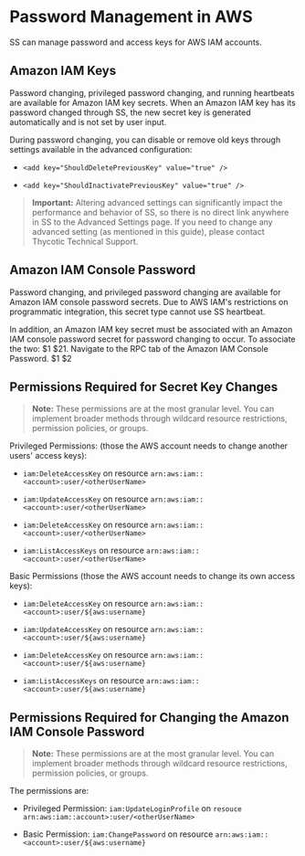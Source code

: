 [title]: # (Password Management in AWS)
[tags]: # (AWS, Account Discovery)
[priority]: # (1000)

# Password Management in AWS

SS can manage password and access keys for AWS IAM accounts.

## Amazon IAM Keys

Password changing, privileged password changing, and running heartbeats are available for Amazon IAM key secrets. When an Amazon IAM key has its password changed through SS, the new secret key is generated automatically and is not set by user input.

During password changing, you can disable or remove old keys through settings available in the advanced configuration:

- `<add key="ShouldDeletePreviousKey" value="true" />`

- `<add key="ShouldInactivatePreviousKey" value="true" />`

> **Important:**  Altering advanced settings can significantly impact the performance and behavior of SS, so there is no direct link anywhere in SS to the Advanced Settings page. If you need to change any advanced setting (as mentioned in this guide), please contact Thycotic Technical Support. 

## Amazon IAM Console Password

Password changing, and privileged password changing are available for Amazon IAM console password secrets. Due to AWS IAM's restrictions on programmatic integration, this secret type cannot use SS heartbeat.

In addition, an Amazon IAM key secret must be associated with an Amazon IAM console password secret for password changing to occur. To associate the two:
$1
$21. Navigate to the RPC tab of the Amazon IAM Console Password.
$1
$2
## Permissions Required for Secret Key Changes

> **Note:** These permissions are at the most granular level. You can implement broader methods  through wildcard resource restrictions, permission policies, or groups.

Privileged Permissions: (those the AWS account needs to change another users' access keys):

- `iam:DeleteAccessKey` on resource `arn:aws:iam::<account>:user/<otherUserName>`

- `iam:UpdateAccessKey` on resource `arn:aws:iam::<account>:user/<otherUserName>`

- `iam:DeleteAccessKey` on resource `arn:aws:iam::<account>:user/<otherUserName>`

- `iam:ListAccessKeys` on resource `arn:aws:iam::<account>:user/<otherUserName>`

Basic Permissions (those the AWS account needs to change its own access keys):

- `iam:DeleteAccessKey` on resource `arn:aws:iam::<account>:user/${aws:username}`

- `iam:UpdateAccessKey` on resource `arn:aws:iam::<account>:user/${aws:username}`

- `iam:DeleteAccessKey` on resource `arn:aws:iam::<account>:user/${aws:username}`

- `iam:ListAccessKeys` on resource `arn:aws:iam::<account>:user/${aws:username}`

## Permissions Required for Changing the Amazon IAM Console Password

> **Note:** These permissions are at the most granular level. You can implement broader methods  through wildcard resource restrictions, permission policies, or groups.

The permissions are:

- Privileged Permission: `iam:UpdateLoginProfile` on `resouce arn:aws:iam::account>:user/<otherUserName>`

- Basic Permission: `iam:ChangePassword` on resource `arn:aws:iam::<account>:user/${aws:username}`
